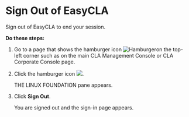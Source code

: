 # Sign Out of EasyCLA

Sign out of EasyCLA to end your session.

**Do these steps:**

1. Go to a page that shows the hamburger icon ![Hamburger](../../../.gitbook/assets/hamburger-icon.png)on the top-left corner such as on the main CLA Management Console or CLA Corporate Console page.
2. Click the hamburger icon ![](../../../.gitbook/assets/hamburger-icon.png).

   THE LINUX FOUNDATION pane appears.

3. Click **Sign Out**.

   You are signed out and the sign-in page appears.

